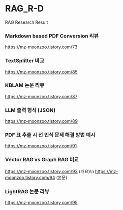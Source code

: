# RAG_R-D
RAG Research Result

### Markdown based PDF Conversion 리뷰
https://mz-moonzoo.tistory.com/73

### TextSplitter 비교
https://mz-moonzoo.tistory.com/85

### KBLAM 논문 리뷰
https://mz-moonzoo.tistory.com/87

### LLM 출력 형식 (JSON)
https://mz-moonzoo.tistory.com/89

### PDF 표 추출 시 선 인식 문제 해결 방법 예시
https://mz-moonzoo.tistory.com/91

### Vector RAG vs Graph RAG 비교
https://mz-moonzoo.tistory.com/93 (개요)\n
https://mz-moonzoo.tistory.com/94 (본문)

### LightRAG 논문 리뷰
https://mz-moonzoo.tistory.com/95

